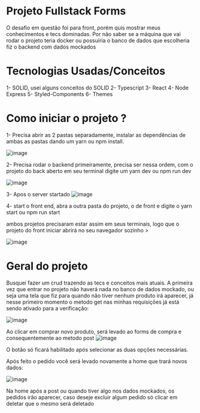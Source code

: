 # Projeto Fullstack Forms

O desafio em questão foi para front, porém quis mostrar meus conhecimentos e tecs dominadas.
Por não saber se a máquina que vai rodar o projeto teria docker ou possuiria o banco de dados que escolheria fiz o backend com dados mockados

# Tecnologias Usadas/Conceitos
1- SOLID, usei alguns conceitos do SOLID
2- Typescript
3- React
4- Node Express
5- Styled-Components
6- Themes

# Como iniciar o projeto ?

1- Precisa abrir as 2 pastas separadamente, instalar as dependências de ambas as pastas dando um yarn ou npm install.

![image](https://user-images.githubusercontent.com/80259818/158294669-9ee161c1-3006-4d6c-9ecb-8d3a4b72d9e9.png)

2- Precisa rodar o backend primeiramente, precisa ser nessa ordem, com o projeto do back aberto em seu terminal digite um yarn dev ou npm run dev

![image](https://user-images.githubusercontent.com/80259818/158294769-acff00e4-1435-4da3-8d36-c301d869b28d.png)

3- Apos o server startado 
![image](https://user-images.githubusercontent.com/80259818/158294837-e6548a8f-78e5-4763-bbca-eafa3972d51b.png)

4- start o front end, abra a outra pasta do projeto, o de front e digite o yarn start ou npm run start

ambos projetos precisaram estar assim em seus terminais, logo que o projeto do front iniciar abrirá no seu navegador sozinho > 

![image](https://user-images.githubusercontent.com/80259818/158294993-2f302fed-00ff-4df1-9764-ff5195168270.png)

# Geral do projeto
Busquei fazer um crud trazendo as tecs e conceitos mais atuais.
A primeira vez que entrar no projeto não haverá nada no banco de dados mockado, ou seja uma tela que fiz para quando não tiver nenhum produto irá aparecer, já nesse primeiro
momento o metodo get nas minhas requisições já está sendo ativado para a verificação:

![image](https://user-images.githubusercontent.com/80259818/158295225-04daa345-8a56-4adb-92ad-7f672112c6f8.png)

Ao clicar em comprar novo produto, será levado ao forms de compra e consequentemente ao metodo post
![image](https://user-images.githubusercontent.com/80259818/158295361-ada6e4d8-6f0d-4699-a864-6a177c5a9476.png)

O botão só ficará habilitado após selecionar as duas opções necessárias.

Após feito o pedido você será levado novamente a home que trará novos dados: 

![image](https://user-images.githubusercontent.com/80259818/158295521-8320df18-c989-439a-a60d-594340e92206.png)

Na home após a post ou quando tiver algo nos dados mockados, os pedidos irão aparecer, caso deseje excluir algum pedido só clicar em deletar que o mesmo será deletado



